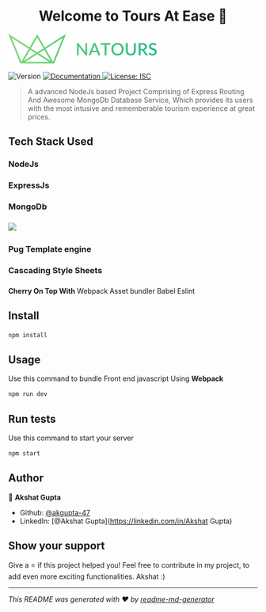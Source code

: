 <h1 align="center">Welcome to Tours At Ease 👋</h1>
<img src="/public/img/logo-green.png" style="align: center;">
<p>
  <img alt="Version" src="https://img.shields.io/badge/version-1.0.0-blue.svg?cacheSeconds=2592000" />
  <a href="None" target="_blank">
    <img alt="Documentation" src="https://img.shields.io/badge/documentation-yes-brightgreen.svg" />
  </a>
  <a href="#" target="_blank">
    <img alt="License: ISC" src="https://img.shields.io/badge/License-ISC-yellow.svg" />
  </a>
</p>

> A advanced NodeJs based Project Comprising of Express Routing And Awesome MongoDb Database Service, Which provides its users with the most intusive and rememberable tourism experience at great prices.

## Tech Stack Used

<section>
  <h3>NodeJs<h3>
  <h3>ExpressJs<h3>
  <h3>MongoDb<h3>
  <img src="https://codemoto.io/wp-content/themes/cloudhost/library/images/node-express-mongo.png">
  <h3>Pug Template engine<h3>
  <h3>Cascading Style Sheets<h3>
</section>

**Cherry On Top With**
Webpack Asset bundler
Babel
Eslint

## Install

```sh
npm install
```

## Usage

Use this command to bundle Front end javascript Using **Webpack**

```sh
npm run dev
```

## Run tests

Use this command to start your server

```sh
npm start
```

## Author

👤 **Akshat Gupta**

- Github: [@akgupta-47](https://github.com/akgupta-47)
- LinkedIn: [@Akshat Gupta](https://linkedin.com/in/Akshat Gupta)

## Show your support

Give a ⭐️ if this project helped you!
Feel free to contribute in my project, to add even more exciting functionalities.
Akshat :)

---

_This README was generated with ❤️ by [readme-md-generator](https://github.com/kefranabg/readme-md-generator)_
